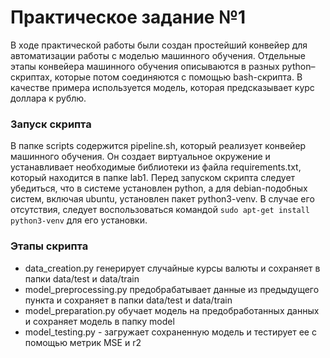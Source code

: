 # Практическое задание №1

В ходе практической работы были создан простейший конвейер для автоматизации работы с моделью машинного обучения.
Отдельные этапы конвейера машинного обучения описываются в разных python–скриптах, которые потом соединяются с 
помощью bash-скрипта. В качестве примера используется модель, которая предсказывает курс доллара к рублю.

### Запуск скрипта
В папке scripts содержится pipeline.sh, который реализует конвейер машинного обучения. Он создает виртуальное
окружение и устанавливает необходимые библиотеки из файла requirements.txt, который находится в папке lab1.
Перед запуском скрипта следует убедиться, что в системе установлен python, а для debian-подобных систем, включая
ubuntu, установлен пакет python3-venv. В случае его отсутствия, следует воспользоваться командой 
`sudo apt-get install python3-venv` для его установки.

### Этапы скрипта
- data_creation.py генерирует случайные курсы валюты и сохраняет в папки data/test и data/train
- model_preprocessing.py предобрабатывает данные из предыдущего пункта и сохраняет в папки data/test и data/train
- model_preparation.py обучает модель на предобработанных данных и сохраняет модель в папку model
- model_testing.py - загружает сохраненную модель и тестирует ее с помощью метрик MSE и r2
